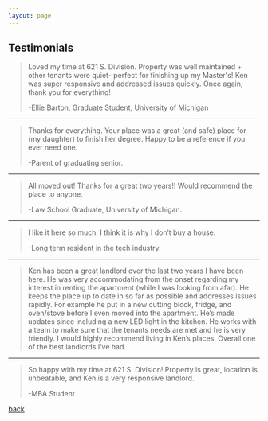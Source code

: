 ```yaml
---
layout: page
---
```


## Testimonials

> Loved my time at 621 S. Division. Property was well maintained + other tenants were quiet- perfect for finishing up my Master's! Ken was super responsive and addressed issues quickly.  Once again, thank you for everything! 
>
> -Ellie Barton, Graduate Student, University of Michigan

<hr>

> Thanks for everything.  Your place was a great (and safe) place for (my daughter) to finish her degree. Happy to be a reference if you ever need one.
>
> -Parent of graduating senior.

<hr>

> All moved out!  Thanks for a great two years!! Would recommend the place to anyone.  
>
> -Law School Graduate, University of Michigan.

<hr>

> I like it here so much, I think it is why I don’t buy a house.  
>
> -Long term resident in the tech industry.

<hr>

> Ken has been a great landlord over the last two years I have been here. He was very accommodating from the onset regarding my interest in renting the apartment (while I was looking from afar). He keeps the place up to date in so far as possible and addresses issues rapidly. For example he put in a new cutting block, fridge, and oven/stove before I even moved into the apartment. He’s made updates since including a new LED light in the kitchen. He works with a team to make sure that the tenants needs are met and he is very friendly. I would highly recommend living in Ken’s places. Overall one of the best landlords I’ve had.

<hr>

> So happy with my time at 621 S. Division! Property is great, location is unbeatable, and Ken is a very responsive landlord. 
>
> -MBA Student   

[back](./)
